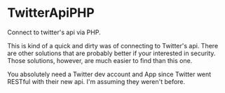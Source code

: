 # TwitterApiPHP
Connect to twitter's api via PHP.

This is kind of a quick and dirty was of connecting to Twitter's api. 
There are other solutions that are probably better if your interested in security. 
Those solutions, however, are much easier to find than this one.

You absolutely need a Twitter dev account and App since Twitter went RESTful with their new api. I'm assuming they weren't before.
